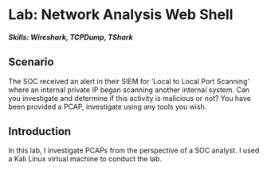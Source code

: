 # Lab: Network Analysis Web Shell
##### Skills: Wireshark, TCPDump, TShark
## Scenario
The SOC received an alert in their SIEM for ‘Local to Local Port Scanning’ where an internal private IP began scanning another internal system. Can you investigate and determine if this activity is malicious or not? You have been provided a PCAP, investigate using any tools you wish. 

## Introduction
In this lab, I investigate PCAPs from the perspective of a SOC analyst. I used a Kali Linux virtual machine to conduct the lab.
